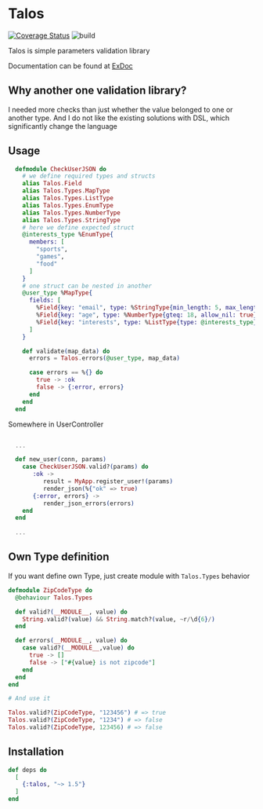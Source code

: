 # Talos

[![Coverage Status](https://coveralls.io/repos/github/CatTheMagician/talos/badge.svg)](https://coveralls.io/github/CatTheMagician/talos)
![build](https://github.com/CatTheMagician/talos/workflows/Elixir%20CI/badge.svg)

Talos is simple parameters validation library

Documentation can be found at [ExDoc](https://hexdocs.pm/talos/)

## Why another one validation library?

I needed more checks than just whether the value belonged to one or another type. And I do not like the existing solutions with DSL, which significantly change the language

## Usage

```elixir
  defmodule CheckUserJSON do
    # we define required types and structs
    alias Talos.Field
    alias Talos.Types.MapType
    alias Talos.Types.ListType
    alias Talos.Types.EnumType
    alias Talos.Types.NumberType
    alias Talos.Types.StringType
    # here we define expected struct
    @interests_type %EnumType{
      members: [
        "sports",
        "games",
        "food"
      ]
    }
    # one struct can be nested in another
    @user_type %MapType{
      fields: [
        %Field{key: "email", type: %StringType{min_length: 5, max_length: 255, regexp: ~r/.*@.*/}},
        %Field{key: "age", type: %NumberType{gteq: 18, allow_nil: true}},
        %Field{key: "interests", type: %ListType{type: @interests_type}, optional: true}
      ]
    }

    def validate(map_data) do
      errors = Talos.errors(@user_type, map_data)

      case errors == %{} do
        true -> :ok
        false -> {:error, errors}
      end
    end
  end
```

Somewhere in UserController
```elixir

  ...

  def new_user(conn, params)
    case CheckUserJSON.valid?(params) do
       :ok -> 
          result = MyApp.register_user!(params)
          render_json(%{"ok" => true)
       {:error, errors} -> 
          render_json_errors(errors)
    end
  end
  
  ...
```

## Own Type definition

If you want define own Type, just create module with `Talos.Types` behavior

```elixir
defmodule ZipCodeType do
  @behaviour Talos.Types

  def valid?(__MODULE__, value) do
    String.valid?(value) && String.match?(value, ~r/\d{6}/)
  end

  def errors(__MODULE__, value) do
    case valid?(__MODULE__,value) do
      true -> []
      false -> ["#{value} is not zipcode"]
    end
  end
end

# And use it

Talos.valid?(ZipCodeType, "123456") # => true
Talos.valid?(ZipCodeType, "1234") # => false
Talos.valid?(ZipCodeType, 123456) # => false
```

## Installation

```elixir
def deps do
  [
    {:talos, "~> 1.5"}
  ]
end
```
